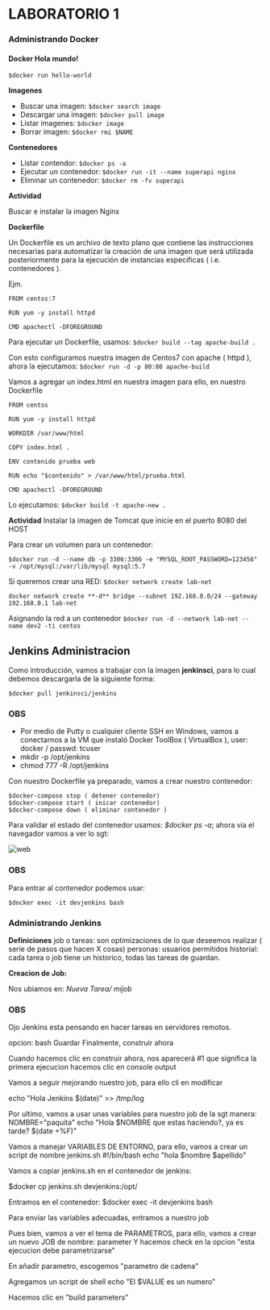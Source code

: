 # LABORATORIO 1 

### Administrando Docker

#### Docker Hola mundo!

```$docker run hello-world```


**Imagenes**

- Buscar una imagen: ```$docker search image```
- Descargar una imagen: ```$docker pull image```
- Listar imagenes: ```$docker image```
- Borrar imagen: ```$docker rmi $NAME```

**Contenedores**

- Listar contendor: ```$docker ps -a```
- Ejecutar un contenedor: ```$docker run -it --name superapi nginx```
- Eliminar un contenedor: ```$docker rm -fv superapi```

**Actividad**

Buscar e instalar la imagen Nginx

**Dockerfile**

Un Dockerfile es un archivo de texto plano que contiene las instrucciones necesarias para automatizar la creación de una imagen que será utilizada posteriormente para la ejecución de instancias específicas ( i.e. contenedores ).

Ejm.
```
FROM centos:7

RUN yum -y install httpd

CMD apachectl -DFOREGROUND
```


Para ejecutar un Dockerfile, usamos: ```$docker build --tag apache-build .  ```

Con esto configuramos nuestra imagen de Centos7 con apache ( httpd ), ahora la ejecutamos: ```$docker run -d -p 80:80 apache-build ```

Vamos a agregar un index.html en nuestra imagen para ello, en nuestro Dockerfile

```
FROM centos

RUN yum -y install httpd

WORKDIR /var/www/html

COPY index.html .

ENV contenido prueba web 

RUN echo "$contenido" > /var/www/html/prueba.html                                                                                                                     

CMD apachectl -DFOREGROUND
```

Lo ejecutamos: ```$docker build -t apache-new . ```

**Actividad**
Instalar la imagen de Tomcat que inicie en el puerto 8080 del HOST 


Para crear un volumen para un contenedor: 

```$docker run -d --name db -p 3306:3306 -e "MYSQL_ROOT_PASSWORD=123456" -v /opt/mysql:/var/lib/mysql mysql:5.7```

Si queremos crear una RED:
```$docker network create lab-net```

```docker network create **-d** bridge --subnet 192.168.0.0/24 --gateway 192.168.0.1 lab-net```

Asignando la red a un contenedor
```$docker run -d --network lab-net --name dev2 -ti centos```

## Jenkins Administracion

Como introducción,  vamos a trabajar con la imagen **jenkinsci**, para lo cual debemos descargarla de la siguiente forma:


```$docker pull jenkinsci/jenkins```

### OBS

- Por medio de Putty o cualquier cliente SSH en Windows, vamos a conectarnos a la VM que instaló Docker ToolBox ( VirtualBox ), user: docker / passwd: tcuser
- mkdir -p /opt/jenkins
- chmod 777 -R  /opt/jenkins

Con nuestro Dockerfile ya preparado, vamos a crear nuestro contenedor:

```$docker-compose up -d ( crea contenedor )
$docker-compose stop ( detener contenedor)
$docker-compose start ( inicar contenedor)
$docker-compose down ( eliminar contenedor )
```


Para validar el estado del contenedor usamos: *$docker ps -a*; ahora via el navegador vamos a ver lo sgt:

![web](https://github.com/kdetony/Lab-ADJG/blob/master/Lab/imagenes/jenkinsweb.png "Web Jenkins")


### OBS
Para entrar al contenedor podemos usar: 

```$docker exec -it devjenkins bash```


### Administrando Jenkins

**Definiciones**
job o tareas: son optimizaciones de lo que deseemos realizar ( serie de pasos que hacen X cosas)
personas: usuarios permitidos
historial: cada tarea o job tiene un historico, todas las tareas de guardan.


**Creacion de Job:**

Nos ubiamos en: *Nueva Tarea/ mijob*

### OBS
Ojo Jenkins esta pensando en hacer tareas en servidores remotos.

opcion: bash
Guardar
Finalmente, construir ahora

Cuando hacemos clic en construir ahora, nos aparecerá  #1 que significa la primera ejecucion
hacemos clic en console output

Vamos a seguir mejorando nuestro job, para ello cli en modificar

echo "Hola Jenkins $(date)"  >> /tmp/log

Por ultimo, vamos a usar unas variables para nuestro job de la sgt manera:
NOMBRE="paquita"
echo "Hola $NOMBRE que estas haciendo?, ya es tarde? $(date +%F)" 

Vamos a manejar VARIABLES DE ENTORNO, para ello, vamos a crear un script de nombre jenkins.sh
#!/bin/bash
echo "hola $nombre $apellido"

Vamos a copiar jenkins.sh en el contenedor de jenkins:

$docker cp jenkins.sh devjenkins:/opt/

Entramos en el contenedor:
$docker exec -it devjenkins bash

Para enviar las variables adecuadas, entramos a nuestro job

Pues bien, vamos a ver el tema de PARAMETROS, para ello, vamos a crear un nuevo JOB de nombre: parameter
Y hacemos check en la opcion "esta ejecucion debe parametrizarse"

En añadir parametro, escogemos "parametro de cadena"

Agregamos un script de shell
echo "El $VALUE es un numero"

Hacemos clic en "build parameters"
